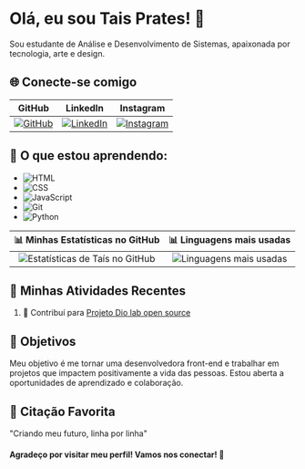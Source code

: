 # Olá, eu sou Tais Prates! 👋

Sou estudante de Análise e Desenvolvimento de Sistemas, apaixonada por tecnologia, arte e design.

## 🌐 Conecte-se comigo

| GitHub  | LinkedIn | Instagram |
|:-------:|:--------:|:---------:|
| [![GitHub](https://img.shields.io/badge/-GitHub-000000?style=flat&logo=github)](https://github.com/DevTaisPrates) | [![LinkedIn](https://img.shields.io/badge/-LinkedIn-0077B5?style=flat&logo=linkedin)](https://www.linkedin.com/in/taís-prates/) | [![Instagram](https://img.shields.io/badge/-Instagram-ffffff?style=flat&logo=instagram&logoColor=E4405F)](https://www.instagram.com/tais_prates13/) |

## 🚀 O que estou aprendendo:

- ![HTML](https://img.shields.io/badge/-HTML-E34F26?style=flat&logo=html5&logoColor=white) 
- ![CSS](https://img.shields.io/badge/-CSS-1572B6?style=flat&logo=css3&logoColor=white) 
- ![JavaScript](https://img.shields.io/badge/-JavaScript-F7DF1E?style=flat&logo=javascript&logoColor=black) 
- ![Git](https://img.shields.io/badge/-Git-F05032?style=flat&logo=git&logoColor=white)
- ![Python](https://img.shields.io/badge/-Python-3776AB?style=flat&logo=python&logoColor=white)


  
|  📊 Minhas Estatísticas no GitHub |  📊 Linguagens mais usadas |
|:-----------------------------------:|:-----------------------------:|
| ![Estatísticas de Taís no GitHub](https://github-readme-stats.vercel.app/api?username=DevTaisPrates&show_icons=true&theme=radical) | ![Linguagens mais usadas](https://github-readme-stats.vercel.app/api/top-langs/?username=DevTaisPrates&layout=compact&theme=radical) |

## 🚀 Minhas Atividades Recentes

<!--START_SECTION:activity-->
1. 🎉 Contribuí para [Projeto Dio lab open source](https://github.com/DevTaisPrates/dio-lab-open-source/blob/feat/community/devtaisprates/community/devtaisprates)
<!--END_SECTION:activity-->

## 🎯 Objetivos

Meu objetivo é me tornar uma desenvolvedora front-end e trabalhar em projetos que impactem positivamente a vida das pessoas. Estou aberta a oportunidades de aprendizado e colaboração.

## 💬 Citação Favorita
"Criando meu futuro, linha por linha"
#### Agradeço por visitar meu perfil! Vamos nos conectar! 🚀
